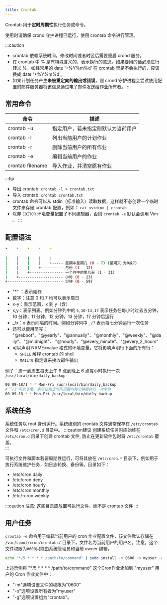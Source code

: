 ```yaml
---
title: Crontab
---
```


Crontab 用于**定时周期性**执行任务或命令。

使用时请确保 crond 守护进程已运行，使用 crontab 命令进行管理。

:::caution
- crontab 依赖系统时间，修改时间或者时区后需要重启 crond 服务。
- 在 crontab 中 % 是有特殊含义的，表示换行的意思。如果要用的话必须进行转义 \%，如经常用的 date '+%Y%m%d' 在 crontab 里是不会执行的，应该换成 date '+\%Y\%m\%d'。 
- 如果计划任务产生**未被重定向的输出或错误**，则 crond 守护进程会尝试使用配置的邮件服务器将该信息通过电子邮件发送给作业所有者。
:::

## 常用命令

| 命令             | 描述                               |
| ---------------- | ---------------------------------- |
| crontab -u       | 指定用户，若未指定则默认为当前用户 |
| crontab -l       | 列出当前用户的计划作业             |
| crontab -r       | 删除当前用户的所有作业             |
| crontab -e       | 编辑当前用户的作业                 |
| crontab filename | 导入作业，并清空原有作业           |

:::tip
- 导出 crontab: `crontab -l > crontab.txt`
- 导入 crontab: `crontab crontab.txt`
- crontab 命令可以从 stdin（标准输入）读取数据，这样就不必创建一个临时文件来存储 crontab 配置，例如：
  `cat <stdin> | crontab -`
- 除非 `EDITOR` 环境变量配置了不同编辑器，否则 `crontab -e` 默认会调用 Vim 。
:::

## 配置语法

```bash
*    *    *    *    *
-    -    -    -    -
|    |    |    |    |
|    |    |    |    +----- 星期中星期几 (0 - 7) (星期天 为0或7)
|    |    |    +---------- 月份 (1 - 12)
|    |    +--------------- 一个月中的第几天 (1 - 31)
|    +-------------------- 小时 (0 - 23)
+------------------------- 分钟 (0 - 59)
```

- "\*" ：表示始终
- 数字：注意 0 和 7 均可以表示周日
- x-y：表示范围，x 到 y（含）
- x,y：表示列表。例如分钟列中的 `5,10-13,17` 表示任务在每小时过去五分钟，10 分钟，11 分钟，12 分钟，13 分钟，17 分钟后运行
- _/x：x 表示间隔的时间。例如分钟列中 `_/7` 表示每七分钟运行一次任务
- 还可以使用简写： "@reboot"、"@yearly"、"@annually"、"@monthly"、"@weekly"、"@daily"、"@midnight"、 "@hourly"、"@every_minute"、"@every_2_hours" 
- 可以声明 NAME=value 格式的环境变量。它将影响声明行下面的所有行：
  - `SHELL` 解释 crontab 的 shell
  - `MAILT0` 指定谁来接收邮件输出

例子：周一到周五每天上午 9 点到晚上 6 点每小时执行一次 `/usr/local/bin/daily_backup`
```bash
00 09-18/1 * * Mon-Fri /usr/local/bin/daily_backup
# “/1”可以省略，表示在指定时间范围内每分钟都执行一次命令
00 09-18 * * Mon-Fri /usr/local/bin/daily_backup
```

## 系统任务

系统任务以 root 身份运行。系统级别的 crontab 文件通常保存在 `/etc/crontab` 文件和 `/etc/cron.d` 目录中。
:::caution建议
创建系统任务时应始终在 `/etc/cron.d` 目录下创建 crontab 文件, 防止在更新软件包时将 `/etc/crontab` 覆盖。  
:::

可执行文件和脚本若要周期性运行，可将其放在 `/etc/cron.*` 目录下，例如用于执行系统维护任务，如日志轮换、备份等。目录如下：

- /etc/cron.daily
- /etc/cron.deny
- /etc/cron.hourly
- /etc/cron.monthly
- /etc/-cron.weekly


:::caution
注意: 这些目录应放置可执行文件，而不是 crontab 文件
:::
## 用户任务

`crontab -e` 命令用于编辑当前用户的 cron 作业配置文件，该文件默认存储在 `/var/spool/cron/crontabs/` 目录下，文件名为当前用户的用户名。注意，这个文件权限为`0600`只能由系统管理员和当前 owner 编辑。

```bash title="通过脚本设置用户任务"
echo "*/5 * * * * /path/to/command" | sudo install -m 0600 -o myuser -g crontab /dev/stdin /var/spool/cron/crontabs/myuser
```
上述示例将 "*/5 * * * * /path/to/command" 这个Cron作业添加到 "myuser" 用户的 Cron 作业文件中：
- "-m"选项设置文件的权限为"0600"
- "-o"选项设置所有者为"myuser"
- "-g"选项设置组为"crontab"。
